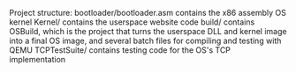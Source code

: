 Project structure:
bootloader/bootloader.asm contains the x86 assembly OS kernel
Kernel/ contains the userspace website code
build/ contains OSBuild, which is the project that turns the userspace DLL and kernel image into a final OS image, and several batch files for compiling and testing with QEMU
TCPTestSuite/ contains testing code for the OS's TCP implementation